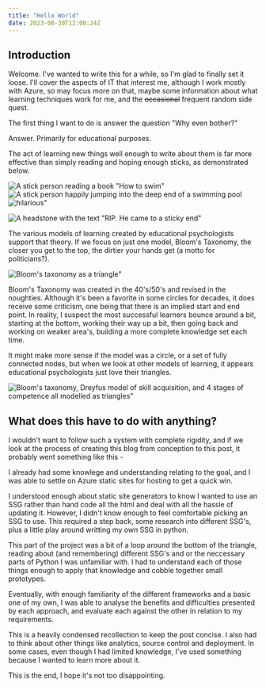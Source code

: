 ```yaml
---
title: "Hello World"
date: 2023-08-30T12:00:24Z
---
```

Introduction
------------
Welcome.
I've wanted to write this for a while, so I'm glad to finally set it loose.
I'll cover the aspects of IT that interest me, although I work mostly with Azure, so may focus more on that, maybe some information about what learning techniques work for me, and the ~~occasional~~ frequent random side quest.

The first thing I want to do is answer the question "Why even bother?"

Answer. Primarily for educational purposes.

The act of learning new things well enough to write about them is far more effective than simply reading and hoping enough sticks, as demonstrated below.

![A stick person reading a book "How to swim"](/hello-world/01.png)
![A stick person happily jumping into the deep end of a swimming pool](/hello-world/02.png)
![hilarious"](/hello-world/03.png)

![A headstone with the text "RIP. He came to a sticky end"](/hello-world/hilarious.jpg)

The various models of learning created by educational psychologists support that theory. If we focus on just one model, Bloom's Taxonomy, the closer you get to the top, the dirtier your hands get (a motto for politicians?).

![Bloom's taxonomy as a triangle"](/hello-world/bloomstaxonomy.JPG)

Bloom's Taxonomy was created in the 40's/50's and revised in the noughties. Although it's been a favorite in some circles for decades, it does receive some criticism, one being that there is an implied start and end point. In reality, I suspect the most successful learners bounce around a bit, starting at the bottom, working their way up a bit, then going back and working on weaker area's, building a more complete knowledge set each time.

It might make more sense if the model was a circle, or a set of fully connected nodes, but when we look at other models of learning, it appears educational psychologists just love their triangles.

![Bloom's taxonomy, Dreyfus model of skill acquisition, and 4 stages of competence all modelled as triangles"](/hello-world/allthetriangles.JPG)

What does this have to do with anything?
-------
I wouldn't want to follow such a system with complete rigidity, and if we look at the process of creating this blog from conception to this post, it probably went something like this - 

I already had some knowlege and understanding relating to the goal, and I was able to settle on Azure static sites for hosting to get a quick win.

I understood enough about static site generators to know I wanted to use an SSG rather than hand code all the html and deal with all the hassle of updating it.  However, I didn't know enough to feel comfortable picking an SSG to use. This required a step back, some research into different SSG's, plus a little play around writting my own SSG in python.

This part of the project was a bit of a loop around the bottom of the triangle, reading about (and remembering) different SSG's and or the neccessary parts of Python I was unfamiliar with. I had to understand each of those things enough to apply that knowledge and cobble together small prototypes.

Eventually, with enough familiarity of the different frameworks and a basic one of my own, I was able to analyse the benefits and difficulties presented by each approach, and evaluate each against the other in relation to my requirements.

This is a heavily condensed recollection to keep the post concise. I also had to think about other things like analytics, source control and deployment. In some cases, even though I had limited knowledge, I've used something because I wanted to learn more about it.

This is the end, I hope it's not too disappointing.

